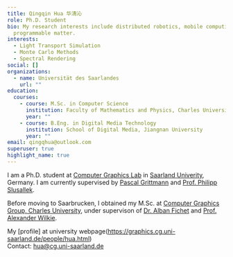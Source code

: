 ```yaml
---
title: Qingqin Hua 华清沁
role: Ph.D. Student
bio: My research interests include distributed robotics, mobile computing and
  programmable matter.
interests:
  - Light Transport Simulation
  - Monte Carlo Methods
  - Spectral Rendering
social: []
organizations:
  - name: Universität des Saarlandes
    url: ""
education:
  courses:
    - course: M.Sc. in Computer Science
      institution: Faculty of Mathematics and Physics, Charles University
      year: ""
    - course: B.Eng. in Digital Media Technology
      institution: School of Digital Media, Jiangnan University
      year: ""
email: qingqhua@outlook.com
superuser: true
highlight_name: true
---
```

I am a Ph.D. student at [Computer Graphics Lab](https://graphics.cg.uni-saarland.de/) in [Saarland Univerity](https://saarland-informatics-campus.de/en/), Germany. I am currently supervised by [Pascal Grittmann](https://graphics.cg.uni-saarland.de/people/grittmann.html) and [Prof. Philipp Slusallek](https://graphics.cg.uni-saarland.de/people/slusallek.html).  

Before moving to Saarbrucken, I obtained my M.Sc. at [Computer Graphics Group, Charles University](https://cgg.mff.cuni.cz/), under supervison of [Dr. Alban Fichet](https://afichet.github.io/) and [Prof. Alexander Wilkie](https://cgg.mff.cuni.cz/members/wilkie/). 

My [profile] at university webpage(https://graphics.cg.uni-saarland.de/people/hua.html)  
Contact: [hua@cg.uni-saarland.de](mailto:hua@cg.uni-saarland.de)